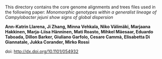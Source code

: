 
This directory contains the core genome alignments and trees files used in the following paper:
*Monomorphic genotypes within a generalist lineage of Campylobacter jejuni show signs of global dispersion*

**Ann-Katrin Llarena, Ji Zhang, Minna Vehkala, Niko Välimäki, Marjaana Hakkinen, Marja-Liisa Hänninen, Mati Roasto, Mihkel Mäesaar, Eduardo Taboada, Dillon Barker, Giuliano Garfolo, Cesare Cammà, Elisabetta Di Giannatale, Jukka Corander, Mirko Rossi**

doi: http://dx.doi.org/10.1101/054932
